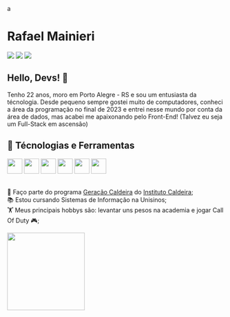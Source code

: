 a<h1>Rafael Mainieri</h1>

<div>
<a href="https://instagram.com/rafael.mainieri" target="_blank"><img loading="lazy" src="https://img.shields.io/badge/-Instagram-%23E4405F?style=for-the-badge&logo=instagram&logoColor=white" target="_blank"></a>
<a href="https://www.linkedin.com/in/rafael-mainieri-97079b224/" target="_blank"><img loading="lazy" src="https://img.shields.io/badge/-LinkedIn-%230077B5?style=for-the-badge&logo=linkedin&logoColor=white" target="_blank"></a>  
<a href = "mailto:rafasolmainieri@gmail.com"><img loading="lazy" src="https://img.shields.io/badge/Gmail-D14836?style=for-the-badge&logo=gmail&logoColor=white" target="_blank"></a>
</div>

<h2>Hello, Devs! 🤙</h2>
<p>Tenho 22 anos, moro em Porto Alegre - RS e sou um entusiasta da técnologia. Desde pequeno sempre gostei muito de computadores, conheci a área da programação no final de 2023 e entrei nesse mundo por conta da área de dados, mas acabei me apaixonando pelo Front-End! (Talvez eu seja um Full-Stack em ascensão)</p>

<h2>🔨 Técnologias e Ferramentas</h2> 

<div>
 <img src="https://cdn.jsdelivr.net/gh/devicons/devicon@latest/icons/java/java-original-wordmark.svg" width="35" height="35" />
 <img src="https://cdn.jsdelivr.net/gh/devicons/devicon@latest/icons/python/python-original-wordmark.svg" width="35" height="35" />
 <img src="https://cdn.jsdelivr.net/gh/devicons/devicon@latest/icons/javascript/javascript-original.svg" width="35" height="35" />
 <img src="https://cdn.jsdelivr.net/gh/devicons/devicon@latest/icons/html5/html5-original.svg" width="35" height="35"" />
 <img src="https://cdn.jsdelivr.net/gh/devicons/devicon@latest/icons/css3/css3-original.svg" width="35" height="35" />
 <img src="https://cdn.jsdelivr.net/gh/devicons/devicon@latest/icons/git/git-original.svg" width="35" height="35" />
</div>

<br>

💚 Faço parte do programa [Geração Caldeira](https://www.geracaocaldeira.org/) do [Instituto Caldeira](https://institutocaldeira.org.br/);<br>
📚 Estou cursando Sistemas de Informação na Unisinos;<br>
🏋️ Meus principais hobbys são: levantar uns pesos na academia e jogar Call Of Duty 🎮; 
<br>

<div>
<a href="https://github.com/RafaelMainieri">
<img loading="lazy" height="180em" src="https://github-readme-stats.vercel.app/api/top-langs/?username=RafaelMainieri&layout=compact&langs_count=5&theme=dracula"/>
</div>
<!---
RafaelMainieri/RafaelMainieri is a ✨ special ✨ repository because its `README.md` (this file) appears on your GitHub profile.
You can click the Preview link to take a look at your changes.
--->
